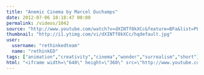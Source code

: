 ```yaml
---
title: "Anemic Cinema by Marcel Duchamps"
date: 2012-07-06 18:18:47 00:00
permalink: /videos/1042
source: "http://www.youtube.com/watch?v=dXINTf8kXCc&feature=BFa&list=PL5D2F3A9D0213059E&index=11"
thumbnail: "http://i1.ytimg.com/vi/dXINTf8kXCc/hqdefault.jpg"
user:
  username: "rethinkedteam"
  name: "rethinkED"
tags: ["animation","creativity","cinema","wonder","surrealism","short"]
html: "<iframe width=\"640\" height=\"360\" src=\"http://www.youtube.com/embed/dXINTf8kXCc?wmode=transparent&fs=1&feature=oembed\" frameborder=\"0\" allowfullscreen></iframe>"
---
```


